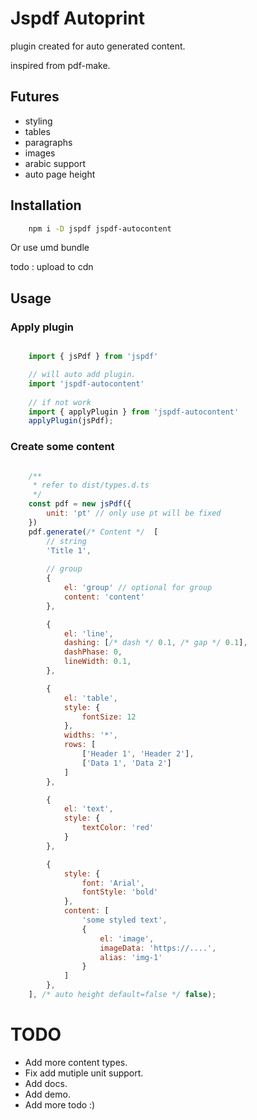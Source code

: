 # Jspdf Autoprint

plugin created for auto generated content.

inspired from pdf-make.

## Futures
- styling
- tables
- paragraphs
- images
- arabic support
- auto page height

## Installation

```bash
    npm i -D jspdf jspdf-autocontent
```

Or use umd bundle

todo : upload to cdn

## Usage

### Apply plugin

```javascript

    import { jsPdf } from 'jspdf'

    // will auto add plugin.
    import 'jspdf-autocontent'
    
    // if not work
    import { applyPlugin } from 'jspdf-autocontent'
    applyPlugin(jsPdf);
```


### Create some content

```javascript

    /**
     * refer to dist/types.d.ts
     */
    const pdf = new jsPdf({
        unit: 'pt' // only use pt will be fixed
    })
    pdf.generate(/* Content */  [
        // string
        'Title 1',
        
        // group
        {
            el: 'group' // optional for group
            content: 'content'
        },

        {
            el: 'line',
            dashing: [/* dash */ 0.1, /* gap */ 0.1],
            dashPhase: 0,
            lineWidth: 0.1,
        },

        {
            el: 'table',
            style: {
                fontSize: 12
            },
            widths: '*',
            rows: [
                ['Header 1', 'Header 2'],
                ['Data 1', 'Data 2']
            ]
        },

        {
            el: 'text',
            style: {
                textColor: 'red'
            }
        },

        {
            style: {
                font: 'Arial',
                fontStyle: 'bold'
            },
            content: [
                'some styled text',
                {
                    el: 'image',
                    imageData: 'https://....',
                    alias: 'img-1'
                }
            ]
        },
    ], /* auto height default=false */ false);

```


# TODO

- Add more content types.
- Fix add mutiple unit support.
- Add docs.
- Add demo.
- Add more todo :)

